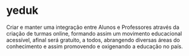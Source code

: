 # yeduk
Criar e manter uma integração entre Alunos e Professores através da criação de turmas online, formando assim um movimento educacional acessível, afinal será gratuito, a todos, abrangendo diversas áreas do conhecimento e assim promovendo e oxigenando a educação no país.
